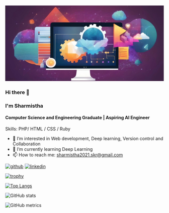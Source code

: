 
![I am GitHub Readme Generator's creator](https://github.com/sharmistha2021/sharmistha2021/blob/main/file.jpg?raw=true)
### Hi there 👋
### I'm Sharmistha
#### Computer Science and Engineering Graduate | Aspiring AI Engineer



Skills: PHP/ HTML / CSS / Ruby

- 🔭 I’m interested in Web development, Deep learning, Version control and Collaboration
- 🌱 I’m currently learning Deep Learning
- 📫 How to reach me: sharmistha2021.skr@gmail.com 


[<img src='https://cdn.jsdelivr.net/npm/simple-icons@3.0.1/icons/github.svg' alt='github' height='40'>](https://github.com/sharmistha2021)  [<img src='https://cdn.jsdelivr.net/npm/simple-icons@3.0.1/icons/linkedin.svg' alt='linkedin' height='40'>](https://www.linkedin.com/in/sharmistha/)  

[![trophy](https://github-profile-trophy.vercel.app/?username=sharmistha2021)](https://github.com/ryo-ma/github-profile-trophy)

[![Top Langs](https://github-readme-stats.vercel.app/api/top-langs/?username=sharmistha2021)](https://github.com/anuraghazra/github-readme-stats)

![GitHub stats](https://github-readme-stats.vercel.app/api?username=sharmistha2021&show_icons=true)  

![GitHub metrics](https://metrics.lecoq.io/sharmistha2021)  

